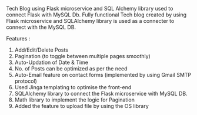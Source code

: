 Tech Blog using Flask microservice and SQL Alchemy library used to connect Flask with MySQL Db.
Fully functional Tech blog created by using Flask microservice and SQLAlchemy library is used as a connecter to connect with the MySQL DB.

Features : 
1) Add/Edit/Delete Posts 
2) Pagination (to toggle between multiple pages smoothly) 
3) Auto-Updation of Date & Time 
4) No. of Posts can be optimized as per the need 
5) Auto-Email feature on contact forms (implemented by using Gmail SMTP protocol) 
6) Used Jinga templating to optimise the front-end
7) SQLAlchemy library to connect the Flask microservice with MySQL DB.
8) Math library to implement the logic for Pagination
9) Added the feature to upload file by using the OS library 


